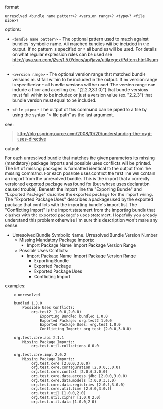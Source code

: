 format:

`unresolved <bundle name pattern>? <version range>? <type>? <file pipe>?`

options:

  * `<bundle name pattern>` - The optional pattern used to match against bundles' symbolic name. All matched bundles will be included in the output. If no pattern is specified or `*` all bundles will be used. For details on what regular expression rules can be used see http://java.sun.com/j2se/1.5.0/docs/api/java/util/regex/Pattern.html#sum.

  * `<version range>` - The optional version range that matched bundle versions must fall within to be included in the output. If no version range is specified or `*` all bundle versions will be used. The version range can include a floor and a ceiling (ex. "[2.2.3,3.1.0)") that bundle versions must fall within to be included or just a version value (ex. "2.2.3") that bundle version must equal to be included.

  * `<file pipe>` - The output of this command can be piped to a file by using the syntax "> file path" as the last argument.


see:

> http://blog.springsource.com/2008/10/20/understanding-the-osgi-uses-directive

output:

For each unresolved bundle that matches the given parameters its missing (mandatory) package imports and possible uses conflicts will be printed. The list of missing packages is formatted identical to the output from the missing command. For each possible uses conflict the first line will contain an import from the unresolved bundle. This is the import that a correctly versioned exported package was found for (but whose uses declaration caused trouble). Beneath the import line the "Exporting Bundle" and "Exported Package" describe the exported package for the import wiring. The "Exported Package Uses" describes a package used by the exported package that conflicts with the importing bundle's import list. The "Conflicting Import" is the import statement from the importing bundle that clashes with the exported package's uses statement. Hopefully you already understand this problem otherwise I'm sure this description won't make any sense.

  * Unresolved Bundle Symbolic Name, Unresolved Bundle Version Number
    * Missing Mandatory Package Imports:
      * Import Package Name, Import Package Version Range
    * Possible Uses Conflicts:
      * Import Package Name, Import Package Version Range
        * Exporting Bundle
        * Exported Package
        * Exported Package Uses
        * Conflicting Import

examples:
```
    > unresolved

    bundled 1.0.0
        Possible Uses Conflicts:
            org.test2 [1.0.0,2.0.0)
                Exporting Bundle: bundlec 1.0.0
                Exported Package: org.test2 1.0.0
                Exported Package Uses: org.test 1.0.0
                Conflicting Import: org.test [2.0.0,3.0.0)
    
    org.test.core.api 2.1.1
        Missing Package Imports:
            org.test.util.collections 0.0.0
    
    org.test.core.impl 2.0.2
        Missing Package Imports:
            org.test.core [2.0.0,3.0.0)
            org.test.core.configuration [2.0.0,3.0.0)
            org.test.core.context [2.0.0,3.0.0)
            org.test.core.data.access.jdbc [2.0.0,3.0.0)
            org.test.core.data.models [2.0.0,3.0.0)
            org.test.core.data.registries [2.0.0,3.0.0)
            org.test.core.util.time [2.0.0,3.0.0)
            org.test.util [1.0.0,2.0)
            org.test.util.cipher [1.0.0,2.0)
            org.test.util.data [1.0.0,2.0)
```